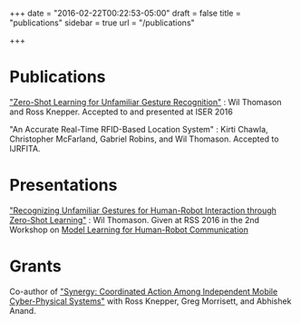 +++
date = "2016-02-22T00:22:53-05:00"
draft = false
title = "publications"
sidebar = true
url = "/publications"

+++

# Publications

["Zero-Shot Learning for Unfamiliar Gesture Recognition"](/papers/iser2016_unfamiliargestures.pdf)
: Wil Thomason and Ross Knepper.
Accepted to and presented at ISER 2016

"An Accurate Real-Time RFID-Based Location System"
: Kirti Chawla, Christopher McFarland, Gabriel Robins, and Wil Thomason.
Accepted to IJRFITA.

# Presentations

["Recognizing Unfamiliar Gestures for Human-Robot Interaction through Zero-Shot Learning"](http://www.ece.rochester.edu/projects/rail/mlhrc2016/papers/mlhrc-rss16-thomason.pdf)
: Wil Thomason.
Given at RSS 2016 in the 2nd Workshop on [Model Learning for Human-Robot 
Communication](http://www.ece.rochester.edu/projects/rail/mlhrc2016/)

# Grants

Co-author of ["Synergy: Coordinated Action Among Independent Mobile Cyber-Physical 
Systems"](https://www.nsf.gov/awardsearch/showAward?AWD_ID=1646417&HistoricalAwards=false) with Ross
Knepper, Greg Morrisett, and Abhishek Anand.

